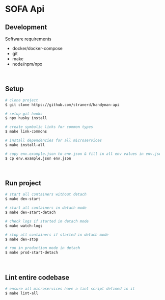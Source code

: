 # SOFA Api

## Development
Software requirements
- docker/docker-compose
- git
- make
- node/npm/npx

<br>

## Setup

```bash
# clone project
$ git clone https://github.com/stranerd/handyman-api

# setup git hooks
$ npx husky install

# create symbolic links for common types
$ make link-commons

# install dependencies for all microservices
$ make install-all

# copy env.example.json to env.json & fill in all env values in env.json
$ cp env.example.json env.json
```

<br>

## Run project

```bash
# start all containers without detach
$ make dev-start

# start all containers in detach mode
$ make dev-start-detach

# check logs if started in detach mode
$ make watch-logs

# stop all containers if started in detach mode
$ make dev-stop

# run in production mode in detach
$ make prod-start-detach
```

<br>

## Lint entire codebase

```bash
# ensure all microservices have a lint script defined in it
$ make lint-all
```